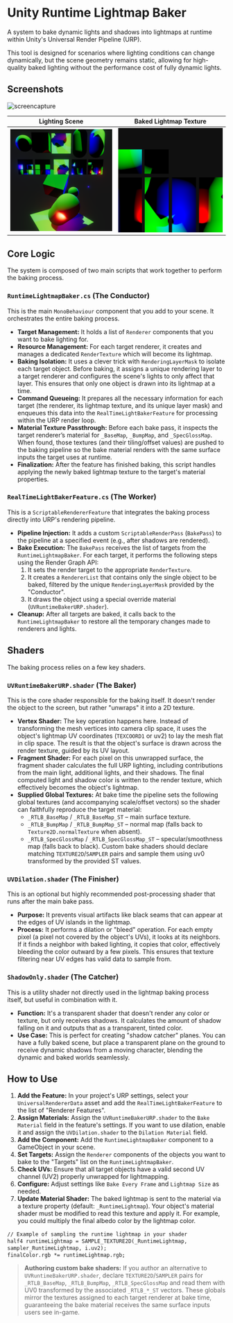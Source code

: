 # Unity Runtime Lightmap Baker

A system to bake dynamic lights and shadows into lightmaps at runtime within Unity's Universal Render Pipeline (URP).

This tool is designed for scenarios where lighting conditions can change dynamically, but the scene geometry remains static, allowing for high-quality baked lighting without the performance cost of fully dynamic lights.

## Screenshots

![screencapture](docs/images/screencapture.gif)

| Lighting Scene | Baked Lightmap Texture |
|:-:|:-:|
| ![Screenshot 1](docs/images/screenshot1.png) | ![Screenshot 2](docs/images/screenshot2.png)|


## Core Logic

The system is composed of two main scripts that work together to perform the baking process.

### `RuntimeLightmapBaker.cs` (The Conductor)

This is the main `MonoBehaviour` component that you add to your scene. It orchestrates the entire baking process.

-   **Target Management:** It holds a list of `Renderer` components that you want to bake lighting for.
-   **Resource Management:** For each target renderer, it creates and manages a dedicated `RenderTexture` which will become its lightmap.
-   **Baking Isolation:** It uses a clever trick with `RenderingLayerMask` to isolate each target object. Before baking, it assigns a unique rendering layer to a target renderer and configures the scene's lights to only affect that layer. This ensures that only one object is drawn into its lightmap at a time.
-   **Command Queueing:** It prepares all the necessary information for each target (the renderer, its lightmap texture, and its unique layer mask) and enqueues this data into the `RealTimeLightBakerFeature` for processing within the URP render loop.
-   **Material Texture Passthrough:** Before each bake pass, it inspects the target renderer’s material for `_BaseMap`, `_BumpMap`, and `_SpecGlossMap`. When found, those textures (and their tiling/offset values) are pushed to the baking pipeline so the bake material renders with the same surface inputs the target uses at runtime.
-   **Finalization:** After the feature has finished baking, this script handles applying the newly baked lightmap texture to the target's material properties.

### `RealTimeLightBakerFeature.cs` (The Worker)

This is a `ScriptableRendererFeature` that integrates the baking process directly into URP's rendering pipeline.

-   **Pipeline Injection:** It adds a custom `ScriptableRenderPass` (`BakePass`) to the pipeline at a specified event (e.g., after shadows are rendered).
-   **Bake Execution:** The `BakePass` receives the list of targets from the `RuntimeLightmapBaker`. For each target, it performs the following steps using the Render Graph API:
    1.  It sets the render target to the appropriate `RenderTexture`.
    2.  It creates a `RendererList` that contains only the single object to be baked, filtered by the unique `RenderingLayerMask` provided by the "Conductor".
    3.  It draws the object using a special override material (`UVRuntimeBakerURP.shader`).
-   **Cleanup:** After all targets are baked, it calls back to the `RuntimeLightmapBaker` to restore all the temporary changes made to renderers and lights.

## Shaders

The baking process relies on a few key shaders.

### `UVRuntimeBakerURP.shader` (The Baker)

This is the core shader responsible for the baking itself. It doesn't render the object to the screen, but rather "unwraps" it into a 2D texture.

-   **Vertex Shader:** The key operation happens here. Instead of transforming the mesh vertices into camera clip space, it uses the object's lightmap UV coordinates (`TEXCOORD1` or uv2) to lay the mesh flat in clip space. The result is that the object's surface is drawn across the render texture, guided by its UV layout.
-   **Fragment Shader:** For each pixel on this unwrapped surface, the fragment shader calculates the full URP lighting, including contributions from the main light, additional lights, and their shadows. The final computed light and shadow color is written to the render texture, which effectively becomes the object's lightmap.
-   **Supplied Global Textures:** At bake time the pipeline sets the following global textures (and accompanying scale/offset vectors) so the shader can faithfully reproduce the target material:
    - `_RTLB_BaseMap` / `_RTLB_BaseMap_ST` – main surface texture.
    - `_RTLB_BumpMap` / `_RTLB_BumpMap_ST` – normal map (falls back to `Texture2D.normalTexture` when absent).
    - `_RTLB_SpecGlossMap` / `_RTLB_SpecGlossMap_ST` – specular/smoothness map (falls back to black).
    Custom bake shaders should declare matching `TEXTURE2D`/`SAMPLER` pairs and sample them using uv0 transformed by the provided ST values.

### `UVDilation.shader` (The Finisher)

This is an optional but highly recommended post-processing shader that runs after the main bake pass.

-   **Purpose:** It prevents visual artifacts like black seams that can appear at the edges of UV islands in the lightmap.
-   **Process:** It performs a dilation or "bleed" operation. For each empty pixel (a pixel not covered by the object's UVs), it looks at its neighbors. If it finds a neighbor with baked lighting, it copies that color, effectively bleeding the color outward by a few pixels. This ensures that texture filtering near UV edges has valid data to sample from.

### `ShadowOnly.shader` (The Catcher)

This is a utility shader not directly used in the lightmap baking process itself, but useful in combination with it.

-   **Function:** It's a transparent shader that doesn't render any color or texture, but only receives shadows. It calculates the amount of shadow falling on it and outputs that as a transparent, tinted color.
-   **Use Case:** This is perfect for creating "shadow catcher" planes. You can have a fully baked scene, but place a transparent plane on the ground to receive dynamic shadows from a moving character, blending the dynamic and baked worlds seamlessly.

## How to Use

1.  **Add the Feature:** In your project's URP settings, select your `UniversalRendererData` asset and add the `RealTimeLightBakerFeature` to the list of "Renderer Features".
2.  **Assign Materials:** Assign the `UVRuntimeBakerURP.shader` to the `Bake Material` field in the feature's settings. If you want to use dilation, enable it and assign the `UVDilation.shader` to the `Dilation Material` field.
3.  **Add the Component:** Add the `RuntimeLightmapBaker` component to a GameObject in your scene.
4.  **Set Targets:** Assign the `Renderer` components of the objects you want to bake to the "Targets" list on the `RuntimeLightmapBaker`.
5.  **Check UVs:** Ensure that all target objects have a valid second UV channel (UV2) properly unwrapped for lightmapping.
6.  **Configure:** Adjust settings like `Bake Every Frame` and `Lightmap Size` as needed.
7.  **Update Material Shader:** The baked lightmap is sent to the material via a texture property (default: `_RuntimeLightmap`). Your object's material shader must be modified to read this texture and apply it. For example, you could multiply the final albedo color by the lightmap color.

```hlsl
// Example of sampling the runtime lightmap in your shader
half4 runtimeLightmap = SAMPLE_TEXTURE2D(_RuntimeLightmap, sampler_RuntimeLightmap, i.uv2);
finalColor.rgb *= runtimeLightmap.rgb;
```

> **Authoring custom bake shaders:** If you author an alternative to `UVRuntimeBakerURP.shader`, declare `TEXTURE2D`/`SAMPLER` pairs for `_RTLB_BaseMap`, `_RTLB_BumpMap`, `_RTLB_SpecGlossMap` and read them with UV0 transformed by the associated `_RTLB_*_ST` vectors. These globals mirror the textures assigned to each target renderer at bake time, guaranteeing the bake material receives the same surface inputs users see in-game.
